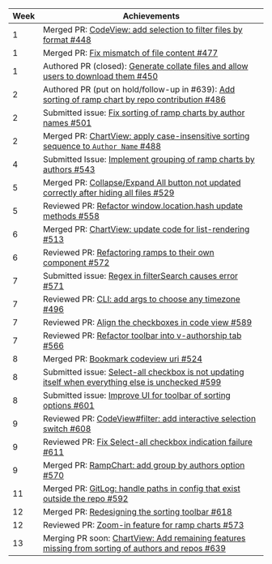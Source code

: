 Week | Achievements
---- | ------------
1 | Merged PR: [CodeView: add selection to filter files by format #448](https://github.com/reposense/RepoSense/pull/448)
1 | Merged PR: [Fix mismatch of file content #477](https://github.com/reposense/RepoSense/pull/477)
1 | Authored PR (closed): [Generate collate files and allow users to download them #450](https://github.com/reposense/RepoSense/pull/450)
2 | Authored PR (put on hold/follow-up in #639): [Add sorting of ramp chart by repo contribution #486](https://github.com/reposense/RepoSense/pull/486)
2 | Submitted issue: [Fix sorting of ramp charts by author names #501](https://github.com/reposense/RepoSense/issues/501)
2 | Merged PR: [ChartView: apply case-insensitive sorting sequence to `Author Name` #488](https://github.com/reposense/RepoSense/pull/488)
4 | Submitted Issue: [Implement grouping of ramp charts by authors #543](https://github.com/reposense/RepoSense/issues/543)
5 | Merged PR: [Collapse/Expand All button not updated correctly after hiding all files #529](https://github.com/reposense/RepoSense/pull/529)
5 | Reviewed PR: [Refactor window.location.hash update methods #558](https://github.com/reposense/RepoSense/pull/558)
6 | Merged PR: [ChartView: update code for list-rendering #513](https://github.com/reposense/RepoSense/pull/513)
6 | Reviewed PR: [Refactoring ramps to their own component #572](https://github.com/reposense/RepoSense/pull/572)
7 | Submitted issue: [Regex in filterSearch causes error #571](https://github.com/reposense/RepoSense/issues/571)
7 | Reviewed PR: [CLI: add args to choose any timezone #496](https://github.com/reposense/RepoSense/pull/496#pullrequestreview-209911302)
7 | Reviewed PR: [Align the checkboxes in code view #589](https://github.com/reposense/RepoSense/pull/589)
7 | Reviewed PR: [Refactor toolbar into v-authorship tab #566](https://github.com/reposense/RepoSense/pull/566)
8 | Merged PR: [Bookmark codeview uri #524](https://github.com/reposense/RepoSense/pull/524)
8 | Submitted issue: [Select-all checkbox is not updating itself when everything else is unchecked #599](https://github.com/reposense/RepoSense/issues/599)
8 | Submitted issue: [Improve UI for toolbar of sorting options #601](https://github.com/reposense/RepoSense/issues/601)
9 | Reviewed PR: [CodeView#filter: add interactive selection switch #608](https://github.com/reposense/RepoSense/pull/608)
9 | Reviewed PR: [Fix Select-all checkbox indication failure #611](https://github.com/reposense/RepoSense/pull/611)
9 | Merged PR: [RampChart: add group by authors option #570](https://github.com/reposense/RepoSense/pull/570)
11 | Merged PR: [GitLog: handle paths in config that exist outside the repo #592](https://github.com/reposense/RepoSense/pull/592)
12 | Merged PR: [Redesigning the sorting toolbar #618](https://github.com/reposense/RepoSense/pull/618)
12 | Reviewed PR: [Zoom-in feature for ramp charts #573](https://github.com/reposense/RepoSense/pull/573)
13 | Merging PR soon: [ChartView: Add remaining features missing from sorting of authors and repos #639](https://github.com/reposense/RepoSense/pull/639)